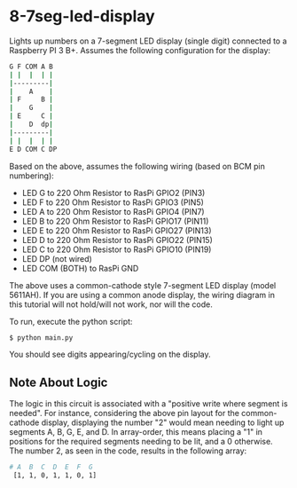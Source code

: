 # 8-7seg-led-display

Lights up numbers on a 7-segment LED display (single digit) connected to a Raspberry PI 3 B+.
Assumes the following configuration for the display:

```bash
G F COM A B
| |  |  | |
|---------|
|    A    |
| F     B |
|    G    |
| E     C |
|    D  dp|
|---------|
| |  |  | |
E D COM C DP
```

Based on the above, assumes the following wiring (based on BCM pin numbering):

- LED G to 220 Ohm Resistor to RasPi GPIO2 (PIN3)
- LED F to 220 Ohm Resistor to RasPi GPIO3 (PIN5)
- LED A to 220 Ohm Resistor to RasPi GPIO4 (PIN7)
- LED B to 220 Ohm Resistor to RasPi GPIO17 (PIN11)
- LED E to 220 Ohm Resistor to RasPi GPIO27 (PIN13)
- LED D to 220 Ohm Resistor to RasPi GPIO22 (PIN15)
- LED C to 220 Ohm Resistor to RasPi GPIO10 (PIN19)
- LED DP (not wired)
- LED COM (BOTH) to RasPi GND

The above uses a common-cathode style 7-segment LED display (model 5611AH). If you are using a common
anode display, the wiring diagram in this tutorial will not hold/will not work, nor will the code.

To run, execute the python script:

```bash
$ python main.py
```

You should see digits appearing/cycling on the display.

## Note About Logic

The logic in this circuit is associated with a "positive write where segment is needed". For instance,
considering the above pin layout for the common-cathode display, displaying the number "2" would mean
needing to light up segments A, B, G, E, and D. In array-order, this means placing a "1" in positions
for the required segments needing to be lit, and a 0 otherwise. The number 2, as seen in the code,
results in the following array:

```bash
# A  B  C  D  E  F  G
 [1, 1, 0, 1, 1, 0, 1]
```

